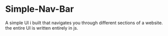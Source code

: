 # Simple-Nav-Bar
A simple UI i built that navigates you through different sections of a website. the entire UI is written entirely in js. 
